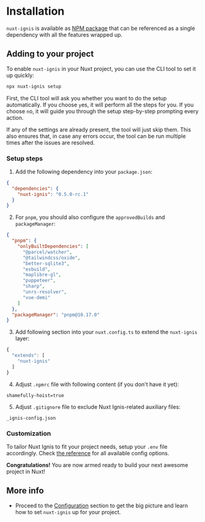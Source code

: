# Installation

`nuxt-ignis` is available as [NPM package](https://www.npmjs.com/package/nuxt-ignis) that can be referenced as a single dependency with all the features wrapped up.

## Adding to your project

To enable `nuxt-ignis` in your Nuxt project, you can use the CLI tool to set it up quickly:

```bash
npx nuxt-ignis setup
```

First, the CLI tool will ask you whether you want to do the setup automatically. If you choose `y`es, it will perform all the steps for you. If you choose `n`o, it will guide you through the setup step-by-step prompting every action.

If any of the settings are already present, the tool will just skip them. This also ensures that, in case any errors occur, the tool can be run multiple times after the issues are resolved.

### Setup steps

1) Add the following dependency into your `package.json`:

```json [package.json]
{
  "dependencies": {
    "nuxt-ignis": "0.5.0-rc.1"
  }
}
```

2) For `pnpm`, you should also configure the `approvedBuilds` and `packageManager`:

```json [package.json]
{
  "pnpm": {
    "onlyBuiltDependencies": [
      "@parcel/watcher",
      "@tailwindcss/oxide",
      "better-sqlite3",
      "esbuild",
      "maplibre-gl",
      "puppeteer",
      "sharp",
      "unrs-resolver",
      "vue-demi"
    ]
  },
  "packageManager": "pnpm@10.17.0"
}
```

3) Add following section into your `nuxt.config.ts` to extend the `nuxt-ignis` layer:

```ts [nuxt.config.ts]
{
  "extends": [
    "nuxt-ignis"
  ]
}
```

4) Adjust `.npmrc` file with following content (if you don't have it yet):

```[.npmrc]
shamefully-hoist=true
```

5) Adjust `.gitignore` file to exclude Nuxt Ignis-related auxiliary files:

```[.gitignore]
_ignis-config.json
```

### Customization

To tailor Nuxt Ignis to fit your project needs, setup your `.env` file accordingly. Check [the reference](/2-5-full-reference.html) for all available config options.

**Congratulations!** You are now armed ready to build your next awesome project in Nuxt!

## More info

- Proceed to the [Configuration](/2-1-configuration.html) section to get the big picture and learn how to set `nuxt-ignis` up for your project.
